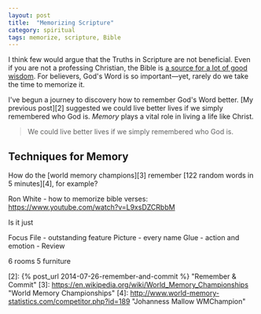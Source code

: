 ```yaml
---
layout: post
title:  "Memorizing Scripture"
category: spiritual
tags: memorize, scripture, Bible
---
```


I think few would argue that the Truths in Scripture are not beneficial. Even if you are not a professing Christian, the Bible is [a source for a lot of good wisdom][1]. For believers, God's Word is so important—yet, rarely do we take the time to memorize it.

I've begun a journey to discovery how to remember God's Word better. [My previous post][2] suggested we could live better lives if we simply remembered who God is. _Memory_ plays a vital role in living a life like Christ. 

> We could live better lives if we simply remembered who God is.

## Techniques for Memory

How do the [world memory champions][3] remember [122 random words in 5 minutes][4], for example?


Ron White - how to memorize bible verses: https://www.youtube.com/watch?v=L9xsDZCRbbM



Is it just 

Focus 
File - outstanding feature
Picture - every name 
Glue - action and emotion - 
Review

6 rooms 5 furniture


[1]: https://www.biblegateway.com/passage/?search=Proverbs+1 "The Book of Proverbs"
[2]: {% post_url 2014-07-26-remember-and-commit %} "Remember & Commit"
[3]: https://en.wikipedia.org/wiki/World_Memory_Championships "World Memory Championships"
[4]: http://www.world-memory-statistics.com/competitor.php?id=189 "Johanness Mallow WMChampion"